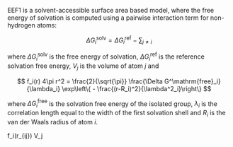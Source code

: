 EEF1 is a solvent-accessible surface area based model, where the free energy of solvation is computed using a pairwise interaction term for non-hydrogen atoms:

$$
    \Delta G^\mathrm{solv}_i = \Delta G^\mathrm{ref}_i - \sum_{j \neq i}
$$

where $\Delta G^\mathrm{solv}_i$ is the free energy of solvation, $\Delta G^\mathrm{ref}_i$ is the reference solvation free energy, $V_j$ is the volume of atom $j$ and

$$
    f_i(r) 4\pi r^2 = \frac{2}{\sqrt{\pi}} \frac{\Delta G^\mathrm{free}_i}{\lambda_i} \exp\left\{ - \frac{(r-R_i)^2}{\lambda^2_i}\right\}
$$

where $\Delta G^\mathrm{free}_i$ is the solvation free energy of the isolated group, $\lambda_i$ is the correlation length equal to the width of the first solvation shell and $R_i$ is the van der Waals radius of atom $i$.


  f_i(r_{ij}) V_j
